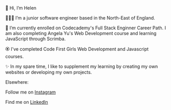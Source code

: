 👋 Hi, I’m Helen

👩🏻‍💻 I’m a junior software engineer based in the North-East of England.

🌱 I’m currently enrolled on Codecademy's Full Stack Enginner Career Path. I am also completing Angela Yu's Web Development course and learning JavaScript through Scrimba.

🏵️ I've completed Code First Girls Web Development and Javascript courses.

✨ In my spare time, I like to supplement my learning by creating my own websites or developing my own projects.

Elsewhere:

Follow me on <a href="https://www.instagram.com/helen_codes/">Instagram</a>

Find me on <a href="https://www.linkedin.com/in/helen-cryer-76b503234/">LinkedIn</a>
<!---
helencryer/helencryer is a ✨ special ✨ repository because its `README.md` (this file) appears on your GitHub profile.
You can click the Preview link to take a look at your changes.
--->

